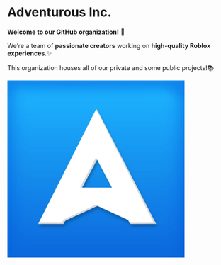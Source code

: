 # Adventurous Inc.

**Welcome to our GitHub organization!** 👋

We’re a team of **passionate creators** working on **high-quality Roblox experiences**.✨

This organization houses all of our private and some public projects!📚

<img src="../logo.png" alt="Logo" style="width: 400px; height: auto;" />
